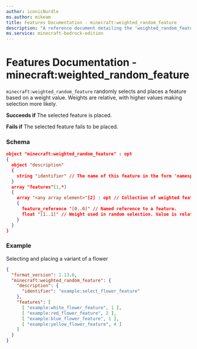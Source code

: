 ```yaml
---
author: iconicNurdle
ms.author: mikeam
title: Features Documentation - minecraft:weighted_random_feature
description: "A reference document detailing the 'weighted_random_feature' feature"
ms.service: minecraft-bedrock-edition
---
```


# Features Documentation - minecraft:weighted_random_feature

`minecraft:weighted_random_feature` randomly selects and places a feature based on a weight value. Weights are relative, with higher values making selection more likely.

**Succeeds if**
The selected feature is placed.

**Fails if**
The selected feature fails to be placed.

### Schema

```json
object "minecraft:weighted_random_feature" : opt
{
  object "description"
  {
    string "identifier" // The name of this feature in the form 'namespace_name:feature_name'. 'feature_name' must match the filename.
  }
  array "features"[1,*]
  {
    array "<any array element>"[2] : opt // Collection of weighted features that placement will select from.
    {
      feature_reference "[0..0]" // Named reference to a feature.
      float "[1..1]" // Weight used in random selection. Value is relative to other weights in the collection.
    }
  }
}
```

### Example

Selecting and placing a variant of a flower

```json
{
  "format_version": 1.13.0,
  "minecraft:weighted_random_feature": {
    "description": {
      "identifier": "example:select_flower_feature"
    },
    "features": [
      [ "example:white_flower_feature", 1 ],
      [ "example:red_flower_feature", 2 ],
      [ "example:blue_flower_feature", 1 ],
      [ "example:yellow_flower_feature", 4 ]
    ]
  }
}
```
